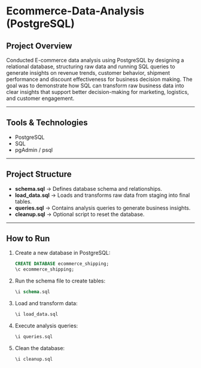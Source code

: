 # Ecommerce-Data-Analysis (PostgreSQL)

## Project Overview
Conducted E-commerce data analysis using PostgreSQL by designing a relational database, structuring raw data and running SQL queries to generate insights on revenue trends, customer behavior, shipment performance and discount effectiveness for business decision making.
The goal was to demonstrate how SQL can transform raw business data into clear insights that support better decision-making for marketing, logistics, and customer engagement.  

---

## Tools & Technologies
- PostgreSQL  
- SQL  
- pgAdmin / psql  

---

## Project Structure
- **schema.sql** → Defines database schema and relationships.  
- **load_data.sql** → Loads and transforms raw data from staging into final tables.  
- **queries.sql** → Contains analysis queries to generate business insights.  
- **cleanup.sql** → Optional script to reset the database.  

---

## How to Run
1. Create a new database in PostgreSQL:  
   ```sql
   CREATE DATABASE ecommerce_shipping;
   \c ecommerce_shipping;
   
2. Run the schema file to create tables:
   ```sql
   \i schema.sql
   
3. Load and transform data:
   ```sql
   \i load_data.sql

4. Execute analysis queries:
   ```sql
   \i queries.sql

6. Clean the database:
   ```sql
   \i cleanup.sql



